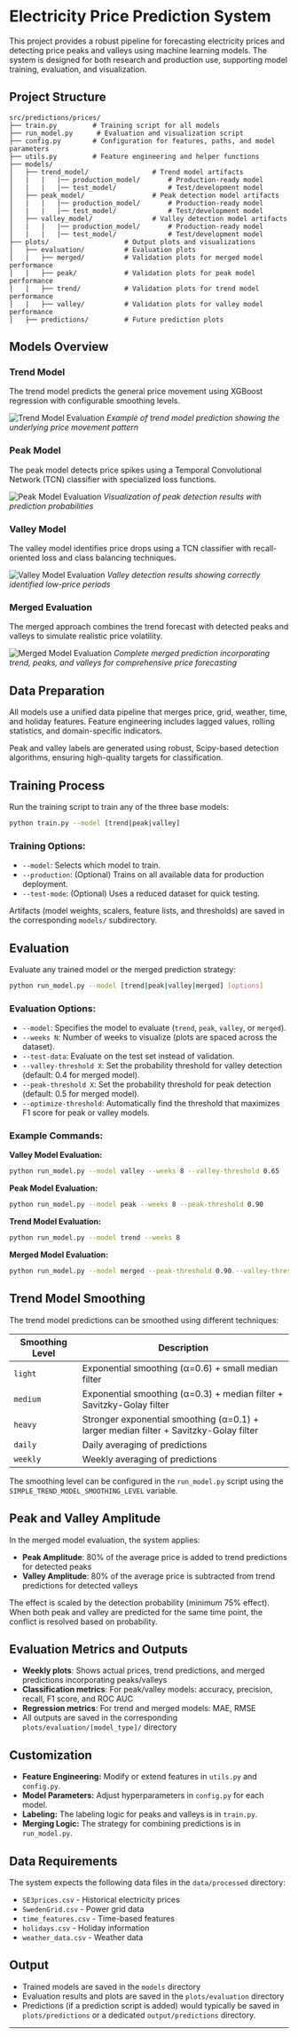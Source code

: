 # Electricity Price Prediction System

This project provides a robust pipeline for forecasting electricity prices and detecting price peaks and valleys using machine learning models. The system is designed for both research and production use, supporting model training, evaluation, and visualization.

## Project Structure

```
src/predictions/prices/
├── train.py         # Training script for all models
├── run_model.py      # Evaluation and visualization script
├── config.py        # Configuration for features, paths, and model parameters
├── utils.py         # Feature engineering and helper functions
├── models/
│   ├── trend_model/                # Trend model artifacts
│   |   |   |── production_model/       # Production-ready model
│   |   |   |── test_model/             # Test/development model
│   ├── peak_model/                 # Peak detection model artifacts
│   |   |   |── production_model/       # Production-ready model
│   |   |   |── test_model/             # Test/development model
│   ├── valley_model/               # Valley detection model artifacts
│   |   |   |── production_model/       # Production-ready model
│   |   |   |── test_model/             # Test/development model
├── plots/                   # Output plots and visualizations
│   ├── evaluation/          # Evaluation plots
│   |   ├── merged/          # Validation plots for merged model performance
│   |   ├── peak/            # Validation plots for peak model performance
│   |   ├── trend/           # Validation plots for trend model performance
│   |   ├── valley/          # Validation plots for valley model performance
│   ├── predictions/         # Future prediction plots
```

## Models Overview

### Trend Model
The trend model predicts the general price movement using XGBoost regression with configurable smoothing levels.

![Trend Model Evaluation](https://github.com/user-attachments/assets/461003ed-d6c6-42c3-ab47-eefdbd23e407)
*Example of trend model prediction showing the underlying price movement pattern*

### Peak Model
The peak model detects price spikes using a Temporal Convolutional Network (TCN) classifier with specialized loss functions.

![Peak Model Evaluation](https://github.com/user-attachments/assets/ffeacde8-33de-401a-9fa7-91595fbf97f7)
*Visualization of peak detection results with prediction probabilities*

### Valley Model
The valley model identifies price drops using a TCN classifier with recall-oriented loss and class balancing techniques.

![Valley Model Evaluation](https://github.com/user-attachments/assets/647af62e-7ba2-41fc-a455-68322d4a89d7)
*Valley detection results showing correctly identified low-price periods*

### Merged Evaluation
The merged approach combines the trend forecast with detected peaks and valleys to simulate realistic price volatility.

![Merged Model Evaluation](https://github.com/user-attachments/assets/3d5c9993-a60f-4b22-a6c1-50fd49c12fa1)
*Complete merged prediction incorporating trend, peaks, and valleys for comprehensive price forecasting*

## Data Preparation

All models use a unified data pipeline that merges price, grid, weather, time, and holiday features. Feature engineering includes lagged values, rolling statistics, and domain-specific indicators.

Peak and valley labels are generated using robust, Scipy-based detection algorithms, ensuring high-quality targets for classification.

## Training Process

Run the training script to train any of the three base models:

```bash
python train.py --model [trend|peak|valley]
```

### Training Options:
- `--model`: Selects which model to train.
- `--production`: (Optional) Trains on all available data for production deployment.
- `--test-mode`: (Optional) Uses a reduced dataset for quick testing.

Artifacts (model weights, scalers, feature lists, and thresholds) are saved in the corresponding `models/` subdirectory.

## Evaluation

Evaluate any trained model or the merged prediction strategy:

```bash
python run_model.py --model [trend|peak|valley|merged] [options]
```

### Evaluation Options:
- `--model`: Specifies the model to evaluate (`trend`, `peak`, `valley`, or `merged`).
- `--weeks N`: Number of weeks to visualize (plots are spaced across the dataset).
- `--test-data`: Evaluate on the test set instead of validation.
- `--valley-threshold X`: Set the probability threshold for valley detection (default: 0.4 for merged model).
- `--peak-threshold X`: Set the probability threshold for peak detection (default: 0.5 for merged model).
- `--optimize-threshold`: Automatically find the threshold that maximizes F1 score for peak or valley models.

### Example Commands:

**Valley Model Evaluation:**
```bash
python run_model.py --model valley --weeks 8 --valley-threshold 0.65
```

**Peak Model Evaluation:**
```bash
python run_model.py --model peak --weeks 8 --peak-threshold 0.90
```

**Trend Model Evaluation:**
```bash
python run_model.py --model trend --weeks 8
```

**Merged Model Evaluation:**
```bash
python run_model.py --model merged --peak-threshold 0.90 --valley-threshold 0.65 --test-data
```

## Trend Model Smoothing

The trend model predictions can be smoothed using different techniques:

| Smoothing Level | Description |
|-----------------|-------------|
| `light`         | Exponential smoothing (α=0.6) + small median filter |
| `medium`        | Exponential smoothing (α=0.3) + median filter + Savitzky-Golay filter |
| `heavy`         | Stronger exponential smoothing (α=0.1) + larger median filter + Savitzky-Golay filter |
| `daily`         | Daily averaging of predictions |
| `weekly`        | Weekly averaging of predictions |

The smoothing level can be configured in the `run_model.py` script using the `SIMPLE_TREND_MODEL_SMOOTHING_LEVEL` variable.

## Peak and Valley Amplitude

In the merged model evaluation, the system applies:

- **Peak Amplitude**: 80% of the average price is added to trend predictions for detected peaks
- **Valley Amplitude**: 80% of the average price is subtracted from trend predictions for detected valleys

The effect is scaled by the detection probability (minimum 75% effect). When both peak and valley are predicted for the same time point, the conflict is resolved based on probability.

## Evaluation Metrics and Outputs

- **Weekly plots**: Shows actual prices, trend predictions, and merged predictions incorporating peaks/valleys
- **Classification metrics**: For peak/valley models: accuracy, precision, recall, F1 score, and ROC AUC
- **Regression metrics**: For trend and merged models: MAE, RMSE
- All outputs are saved in the corresponding `plots/evaluation/[model_type]/` directory

## Customization

- **Feature Engineering:** Modify or extend features in `utils.py` and `config.py`.
- **Model Parameters:** Adjust hyperparameters in `config.py` for each model.
- **Labeling:** The labeling logic for peaks and valleys is in `train.py`.
- **Merging Logic:** The strategy for combining predictions is in `run_model.py`.

## Data Requirements

The system expects the following data files in the `data/processed` directory:

- `SE3prices.csv` - Historical electricity prices
- `SwedenGrid.csv` - Power grid data
- `time_features.csv` - Time-based features
- `holidays.csv` - Holiday information
- `weather_data.csv` - Weather data

## Output

- Trained models are saved in the `models` directory
- Evaluation results and plots are saved in the `plots/evaluation` directory
- Predictions (if a prediction script is added) would typically be saved in `plots/predictions` or a dedicated `output/predictions` directory.

---
